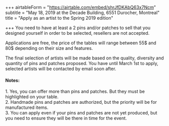 +++
airtableForm = "https://airtable.com/embed/shrJfDKAbQ63x7Ncm"
subtitle = "May 18, 2019 at the Decade Building, 6551 Durocher, Montreal"
title = "Apply as an artist to the Spring 2019 edition"

+++
You need to have at least a 2 pins and/or patches to sell that you designed yourself in order to be selected, resellers are not accepted.

Applications are free, the price of the tables will range between 55$ and 80$ depending on their size and features.

The final selection of artists will be made based on the quality, diversity and quantity of pins and patches proposed. You have until March 1st to apply, selected artists will be contacted by email soon after.

#### Notes:

1\. Yes, you can offer more than pins and patches. But they must be highlighted on your table.  
2\. Handmade pins and patches are authorized, but the priority will be for manufactured items.  
3\. You can apply even if your pins and patches are not yet produced, but you need to ensure they will be there in time for the event.